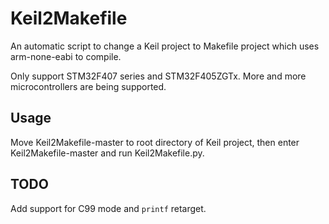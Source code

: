 # Keil2Makefile
An automatic script to change a Keil project to Makefile project which uses arm-none-eabi to compile.

Only support STM32F407 series and STM32F405ZGTx. More and more microcontrollers are being supported.

## Usage

Move Keil2Makefile-master to root directory of Keil project, then enter Keil2Makefile-master and run Keil2Makefile.py. 

## TODO

Add support for C99 mode and ```printf``` retarget.

